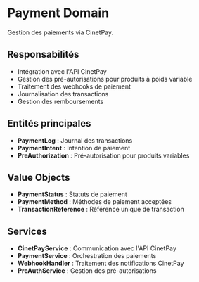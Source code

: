 # Payment Domain

Gestion des paiements via CinetPay.

## Responsabilités

- Intégration avec l'API CinetPay
- Gestion des pré-autorisations pour produits à poids variable
- Traitement des webhooks de paiement
- Journalisation des transactions
- Gestion des remboursements

## Entités principales

- **PaymentLog** : Journal des transactions
- **PaymentIntent** : Intention de paiement
- **PreAuthorization** : Pré-autorisation pour produits variables

## Value Objects

- **PaymentStatus** : Statuts de paiement
- **PaymentMethod** : Méthodes de paiement acceptées
- **TransactionReference** : Référence unique de transaction

## Services

- **CinetPayService** : Communication avec l'API CinetPay
- **PaymentService** : Orchestration des paiements
- **WebhookHandler** : Traitement des notifications CinetPay
- **PreAuthService** : Gestion des pré-autorisations